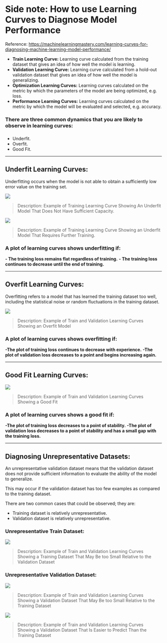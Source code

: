 # Side note: How to use Learning Curves to Diagnose Model Performance 

Reference: https://machinelearningmastery.com/learning-curves-for-diagnosing-machine-learning-model-performance/

- **Train Learning Curve:** Learning curve calculated from the training dataset that gives an idea of how well the model is learning.
- **Validation Learning Curve:** Learning curve calculated from a hold-out validation dataset that gives an idea of how well the model is generalizing.
- **Optimization Learning Curves:** Learning curves calculated on the metric by which the parameters of the model are being optimized, e.g. loss.
- **Performance Learning Curves:** Learning curves calculated on the metric by which the model will be evaluated and selected, e.g. accuracy.


### There are three common dynamics that you are likely to observe in learning curves:
### 
* Underfit.
* Overfit.
* Good Fit.

---

## Underfit Learning Curves:
Underfitting occurs when the model is not able to obtain a sufficiently low error value on the training set.


![](https://i.imgur.com/QQx9f0w.png)
> Description: Example of Training Learning Curve Showing An Underfit Model That Does Not Have Sufficient Capacity.

![](https://i.imgur.com/isecrI5.png)
> Description: Example of Training Learning Curve Showing an Underfit Model That Requires Further Training.

### A plot of learning curves shows underfitting if:
**- The training loss remains flat regardless of training.**
**- The training loss continues to decrease until the end of training.**

---
## Overfit Learning Curves:
Overfitting refers to a model that has learned the training dataset too well, including the statistical noise or random fluctuations in the training dataset.

![](https://i.imgur.com/aMISY95.png)
> Description: Example of Train and Validation Learning Curves Showing an Overfit Model

### A plot of learning curves shows overfitting if:
**-The plot of training loss continues to decrease with experience.**
**-The plot of validation loss decreases to a point and begins increasing again.**

---
## Good Fit Learning Curves:
![](https://i.imgur.com/OGYtYqL.png)
> Description: Example of Train and Validation Learning Curves Showing a Good Fit

### A plot of learning curves shows a good fit if:
**-The plot of training loss decreases to a point of stability.**
**-The plot of validation loss decreases to a point of stability and has a small gap with the training loss.**

---
## Diagnosing Unrepresentative Datasets: 
An unrepresentative validation dataset means that the validation dataset does not provide sufficient information to evaluate the ability of the model to generalize.

This may occur if the validation dataset has too few examples as compared to the training dataset.

There are two common cases that could be observed; they are:
- Training dataset is relatively unrepresentative.
- Validation dataset is relatively unrepresentative.

### Unrepresentative Train Dataset:
![](https://i.imgur.com/KIXmNgx.png)
> Description: Example of Train and Validation Learning Curves Showing a Training Dataset That May Be too Small Relative to the Validation Dataset

### Unrepresentative Validation Dataset:
![](https://i.imgur.com/ZZbKZfZ.png)
> Description: Example of Train and Validation Learning Curves Showing a Validation Dataset That May Be too Small Relative to the Training Dataset

![](https://i.imgur.com/Q9iwIlo.png)
> Description: Example of Train and Validation Learning Curves Showing a Validation Dataset That Is Easier to Predict Than the Training Dataset

